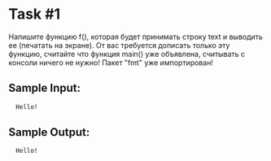 # Task #1
Напишите функцию f(), которая будет принимать строку text и выводить ее (печатать на экране).
От вас требуется дописать только эту функцию, считайте что функция main() уже объявлена, считывать с консоли ничего не нужно!
Пакет "fmt" уже импортирован!

## Sample Input:
```bash
  Hello!
```

## Sample Output:

```bash
  Hello!
```